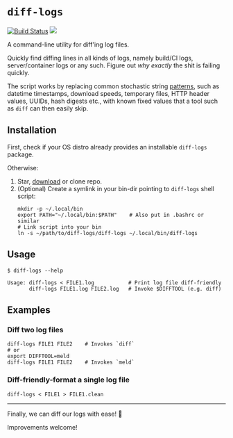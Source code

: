 `diff-logs`
===========
[![Build Status](https://img.shields.io/github/actions/workflow/status/kernc/diff-logs/ci.yml?branch=master&style=for-the-badge)](https://github.com/kernc/diff-logs/actions)
[![](https://img.shields.io/github/issues/kernc/diff-logs?style=for-the-badge)](#)

A command-line utility for diff'ing log files.

Quickly find diffing lines in all kinds of logs,
namely build/CI logs, server/container logs or any such.
Figure out _why exactly_ the shit is failing quickly.

The script works by replacing common stochastic string [patterns],
such as datetime timestamps, download speeds, temporary files,
HTTP header values, UUIDs, hash digests etc., with known fixed
values that a tool such as `diff` can then easily skip.

[patterns]: https://github.com/kernc/diff-logs/blob/master/diff-logs.py


Installation
------------
First, check if your OS distro already provides an installable `diff-logs` package.

Otherwise:
1. Star, [download](https://github.com/kernc/diff-logs/archive/refs/heads/master.zip)
   or clone repo.
2. (Optional) Create a symlink in your bin-dir pointing to `diff-logs` shell script:
   ```shell
   mkdir -p ~/.local/bin
   export PATH="~/.local/bin:$PATH"    # Also put in .bashrc or similar
   # Link script into your bin
   ln -s ~/path/to/diff-logs/diff-logs ~/.local/bin/diff-logs
   ```


Usage
-----
```shell
$ diff-logs --help

Usage: diff-logs < FILE1.log           # Print log file diff-friendly
       diff-logs FILE1.log FILE2.log   # Invoke $DIFFTOOL (e.g. diff)
```


Examples
--------
### Diff two log files
```shell
diff-logs FILE1 FILE2    # Invokes `diff`
# or
export DIFFTOOL=meld
diff-logs FILE1 FILE2    # Invokes `meld`
```

### Diff-friendly-format a single log file
```shell
diff-logs < FILE1 > FILE1.clean
```

-----
Finally, we can diff our logs with ease! 🥳

Improvements welcome!
